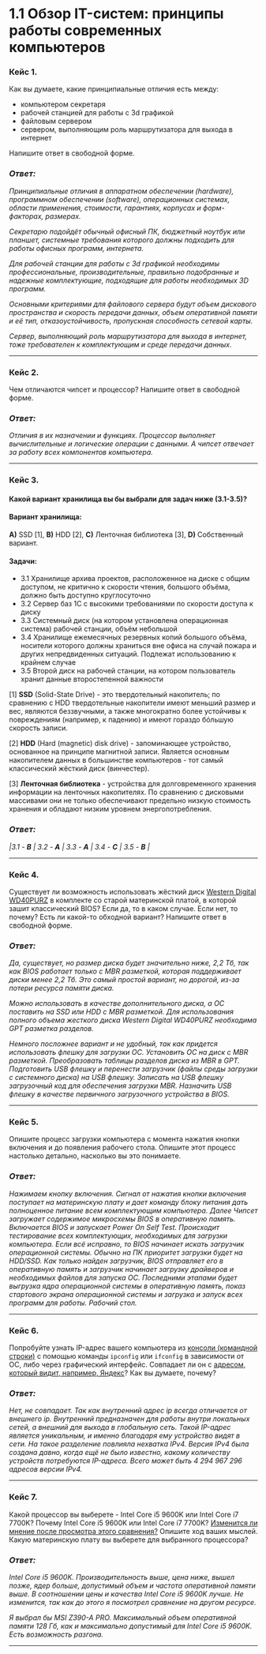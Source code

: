 # 1.1 Обзор IT-систем: принципы работы современных компьютеров
### Кейс 1.
Как вы думаете, какие принципиальные отличия есть между:
* компьютером секретаря
* рабочей станцией для работы с 3d графикой
* файловым сервером 
* сервером, выполняющим роль маршрутизатора для выхода в интернет

Напишите ответ в свободной форме.
### *Ответ:*
*Принципиальные отличия в аппаратном обеспечении (hardware), программном обеспечении (software), операционных системах, области применения, стоимости, гарантиях, корпусах и форм-факторах, размерах.*

*Секретарю подойдёт обычный офисный ПК, бюджетный ноутбук или планшет, системные требования которого должны подходить для работы офисных программ, интернета.*

*Для рабочей станции для работы с 3d графикой необходимы профессиональные, производительные, правильно подобранные и надежные комплектующие, подходящие для работы необходимых 3D программ.*

*Основными критериями для файлового сервера будут объем дискового пространства и скорость передачи данных, объем оперативной памяти и её тип, отказоустойчивость, пропускная способность сетевой карты.*

*Сервер, выполняющий роль маршрутизатора для выхода в интернет, тоже требователен к комплектующим и среде передачи данных.*

---
### Кейс 2.
Чем отличаются чипсет и процессор? Напишите ответ в свободной форме.
### *Ответ:*
*Отличия в их назначении и функциях. Процессор выполняет вычислительные и логические операции с данными. А чипсет отвечает за работу всех компонентов компьютера.*

---
### Кейс 3.
#### Какой вариант хранилища вы бы выбрали для задач ниже (3.1-3.5)?
#### Вариант хранилища:
**А)** SSD [1], **B)** HDD [2], **C)** Ленточная библиотека [3], **D)** Собственный вариант.
#### Задачи:
* 3.1 Хранилище архива проектов, расположенное на диске с общим доступом, не критично к скорости чтения, большого объёма, должно быть доступно круглосуточно
* 3.2 Сервер баз 1С с высокими требованиями по скорости доступа к диску
* 3.3 Системный диск (на котором установлена операционная система) рабочей станции, объём небольшой
* 3.4 Хранилище ежемесячных резервных копий большого объёма, носители которого должны храниться вне офиса на случай пожара и других непредвиденных ситуаций. Подлежат использованию к крайнем случае
* 3.5 Второй диск на рабочей станции, на котором пользователь хранит данные второстепенной важности

[1] **SSD** (Solid-State Drive) - это твердотельный накопитель; по сравнению с HDD твердотельные накопители имеют меньший размер и вес, являются беззвучными, а также многократно более устойчивы к повреждениям (например, к падению) и имеют гораздо бóльшую скорость записи.

[2] **HDD** (Hard (magnetic) disk drive) - запоминающее устройство, основанное на принципе магнитной записи. Является основным накопителем данных в большинстве компьютеров - тот самый классический жёсткий диск (винчестер).

[3] **Ленточная библиотека** - устройства для долговременного хранения информации на ленточных накопителях. По сравнению с дисковыми массивами они не только обеспечивают предельно низкую стоимость хранения и обладают низким уровнем энергопотребления.
### *Ответ:*
*|3.1 - **B** | 3.2 - **A** | 3.3 - **A** | 3.4 - **C** | 3.5 - **B** |*

---

### Кейс 4.
Существует ли возможность использовать жёсткий диск [Western Digital WD40PURZ](https://market.yandex.ru/product--zhestkii-disk-western-digital-wd40purz/1729220435) в комплекте со старой материнской платой, в которой зашит классический BIOS?
Если да, то в каком случае. Если нет, то почему? Есть ли какой-то обходной вариант? Напишите ответ в свободной форме.
### *Ответ:*
*Да, существует, но размер диска будет значительно ниже, 2,2 Тб, так как BIOS работает только с MBR разметкой, которая поддерживает диски менее 2,2 Тб. Это самый простой вариант, но дорогой, из-за потери ресурса памяти диска.*

*Можно использовать в качестве дополнительного диска, а ОС поставить на SSD или HDD c MBR разметкой. Для использования полного объема жесткого диска Western Digital WD40PURZ необходима GPT разметка разделов.*

*Немного посложнее вариант и не удобный, так как придется использовать флешку для загрузки ОС. Установить ОС на диск с MBR разметкой. Преобразовать таблицы разделов диска из MBR в GPT. Подготовить USB флешку и перенести загрузчик (файлы среды загрузки с системного диска) на USB флешку. Записать на USB флешку загрузочный код для обеспечения загрузки MBR. Назначить USB флешку в качестве первичного загрузочного устройства в BIOS.*

---
### Кейс 5.
Опишите процесс загрузки компьютера с момента нажатия кнопки включения и до появления рабочего стола.
Опишите этот процесс настолько детально, насколько вы это понимаете.
### *Ответ:*
*Нажимаем кнопку включения. Сигнал от нажатия кнопки включения поступает на материнскую плату и дает команду блоку питания дать полноценное питание всем комплектующим компьютера. Далее Чипсет загружает содержимое микросхемы BIOS в оперативную память. Включается BIOS и запускает Power On Self Test. Происходит тестирование всех комплектующих, необходимых для загрузки компьютера. Если всё исправно, то BIOS начинает искать загрузчик операционной системы. Обычно на ПК приоритет загрузки будет на HDD/SSD. Как только найден загрузчик, BIOS отправляет его в оперативную память и загрузчик начинает загрузку драйверов и необходимых файлов для запуска ОС. Последними этапами будет выгрузка ядра операционной системы в оперативную память, показ стартового экрана операционной системы и загрузка и запуск всех программ для работы. Рабочий стол.*

---
### Кейс 6.

Попробуйте узнать IP-адрес вашего компьютера из [консоли (командной строки)](https://webkyrs.info/post/chto-takoe-komandnaia-stroka-kak-ee-zapustit-na-windows-linux-i-mac) с помощью команды `ipconfig` или `ifconfig` в зависимости от ОС, либо через графический интерфейс.
Совпадает ли он с [адресом, который видит, например, Яндекс](https://internet.yandex.ru)? Как вы думаете, почему?
### *Ответ:*
*Нет, не совпадает. Так как внутренний адрес ip всегда отличается от внешнего ip. Внутренний предназначен для работы внутри локальных сетей, а внешний для выхода в глобальную сеть. Такой IP-адрес является уникальным, и именно благодаря ему устройство видят в сети. На такое разделение повлияла нехватка IPv4. Версия IPv4 была создана давно, когда ещё не было известно, какому количеству устройств потребуются IP-адреса. Всего может быть 4 294 967 296 адресов версии IPv4.*

---
### Кейс 7.

Какой процессор вы выберете - Intel Core i5 9600K или Intel Core i7 7700K?
Почему Intel Core i5 9600K или Intel Core i7 7700K? [Изменится ли мнение после просмотра этого сравнения?](https://cpu.userbenchmark.com/Compare/Intel-Core-i5-9600K-vs-Intel-Core-i7-7700K/4031vs3647) Опишите ход ваших мыслей.
Какую материнскую плату вы выберете для выбранного процессора?
### *Ответ:*
*Intel Core i5 9600K. Производительность выше, цена ниже, вышел позже, ядер больше, допустимый объем и частота оперативной памяти выше. В соотношении цены и качества Intel Core i5 9600K лучше. Не изменится, так как до этого я посмотрел сравнение на другом ресурсе.*

*Я выбрал бы MSI Z390-A PRO. Максимальный объем оперативной памяти 128 Гб, как и максимально допустимый для Intel Core i5 9600K. Есть возможность разгона.*

---
